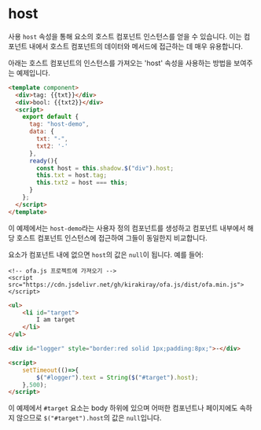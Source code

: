 # host

사용 `host` 속성을 통해 요소의 호스트 컴포넌트 인스턴스를 얻을 수 있습니다. 이는 컴포넌트 내에서 호스트 컴포넌트의 데이터와 메서드에 접근하는 데 매우 유용합니다.

아래는 호스트 컴포넌트의 인스턴스를 가져오는 'host' 속성을 사용하는 방법을 보여주는 예제입니다.

<comp-viewer comp-name="host-demo">

```html
<template component>
  <div>tag: {{txt}}</div>
  <div>bool: {{txt2}}</div>
  <script>
    export default {
      tag: "host-demo",
      data: {
        txt: "-",
        txt2: '-'
      },
      ready(){
        const host = this.shadow.$("div").host;
        this.txt = host.tag;
        this.txt2 = host === this;
      }
    };
  </script>
</template>
```

</comp-viewer>

이 예제에서는 `host-demo`라는 사용자 정의 컴포넌트를 생성하고 컴포넌트 내부에서 해당 호스트 컴포넌트 인스턴스에 접근하여 그들이 동일한지 비교합니다.

요소가 컴포넌트 내에 없으면 `host`의 값은 `null`이 됩니다. 예를 들어:

<html-viewer>

```
<!-- ofa.js 프로젝트에 가져오기 -->
<script src="https://cdn.jsdelivr.net/gh/kirakiray/ofa.js/dist/ofa.min.js"></script>
```

```html
<ul>
    <li id="target">
        I am target
    </li>
</ul>

<div id="logger" style="border:red solid 1px;padding:8px;">-</div>

<script>
    setTimeout(()=>{
        $("#logger").text = String($("#target").host);
    },500);
</script>
```

</html-viewer>

이 예제에서 `#target` 요소는 body 하위에 있으며 어떠한 컴포넌트나 페이지에도 속하지 않으므로 `$("#target").host`의 값은 `null`입니다.